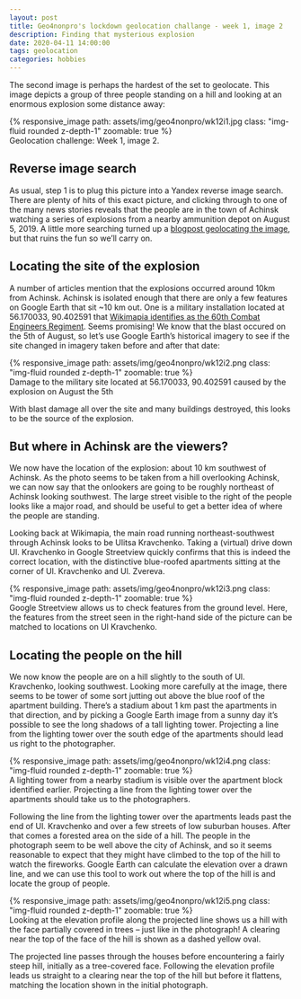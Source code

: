 ```yaml
---
layout: post
title: Geo4nonpro's lockdown geolocation challange - week 1, image 2
description: Finding that mysterious explosion
date: 2020-04-11 14:00:00
tags: geolocation
categories: hobbies
---
```


The second image is perhaps the hardest of the set to geolocate. This image depicts a group of three people standing on a hill and looking at an enormous explosion some distance away:

<div class="row mt-3">
    <div class="col-sm mt-3 mt-md-0">
        {% responsive_image path: assets/img/geo4nonpro/wk12i1.jpg class: "img-fluid rounded z-depth-1" zoomable: true %}
    </div>
</div>
<div class="caption">
    Geolocation challenge: Week 1, image 2.
</div>

## Reverse image search
 
As usual, step 1 is to plug this picture into a Yandex reverse image search. There are plenty of hits of this exact picture, and clicking through to one of the many news stories reveals that the people are in the town of Achinsk watching a series of explosions from a nearby ammunition depot on August 5, 2019. A little more searching turned up a [blogpost geolocating the image](https://medium.com/dfrlab/damage-assessment-of-the-achinsk-ammunition-depot-explosions-ed4643f15230), but that ruins the fun so we’ll carry on.

## Locating the site of the explosion

A number of articles mention that the explosions occurred around 10km from Achinsk. Achinsk is isolated enough that there are only a few features on Google Earth that sit ~10 km out. One is a military installation located at 56.170033, 90.402591 that [Wikimapia identifies as the 60th Combat Engineers Regiment](http://wikimapia.org/#lang=en&lat=56.169641&lon=90.404692&z=14). Seems promising! We know that the blast occured on the 5th of August, so let’s use Google Earth’s historical imagery to see if the site changed in imagery taken before and after that date:

<div class="row mt-3">
    <div class="col-sm mt-3 mt-md-0">
        {% responsive_image path: assets/img/geo4nonpro/wk12i2.png class: "img-fluid rounded z-depth-1" zoomable: true %}
    </div>
</div>
<div class="caption">
    Damage to the military site located at 56.170033, 90.402591 caused by the explosion on August the 5th
</div>

With blast damage all over the site and many buildings destroyed, this looks to be the source of the explosion.

## But where in Achinsk are the viewers?

We now have the location of the explosion: about 10 km southwest of Achinsk. As the photo seems to be taken from a hill overlooking Achinsk, we can now say that the onlookers are going to be roughly northeast of Achinsk looking southwest. The large street visible to the right of the people looks like a major road, and should be useful to get a better idea of where the people are standing.

Looking back at Wikimapia, the main road running northeast-southwest through Achinsk looks to be Ulitsa Kravchenko. Taking a (virtual) drive down Ul. Kravchenko in Google Streetview quickly confirms that this is indeed the correct location, with the distinctive blue-roofed apartments sitting at the corner of Ul. Kravchenko and Ul. Zvereva.

<div class="row mt-3">
    <div class="col-sm mt-3 mt-md-0">
        {% responsive_image path: assets/img/geo4nonpro/wk12i3.png class: "img-fluid rounded z-depth-1" zoomable: true %}
    </div>
</div>
<div class="caption">
    Google Streetview allows us to check features from the ground level. Here, the features from the street seen in the right-hand side of the picture can be matched to locations on Ul Kravchenko.
</div>

## Locating the people on the hill

We now know the people are on a hill slightly to the south of Ul. Kravchenko, looking southwest. Looking more carefully at the image, there seems to be tower of some sort jutting out above the blue roof of the apartment building. There’s a stadium about 1 km past the apartments in that direction, and by picking a Google Earth image from a sunny day it’s possible to see the long shadows of a tall lighting tower. Projecting a line from the lighting tower over the south edge of the apartments should lead us right to the photographer.

<div class="row mt-3">
    <div class="col-sm mt-3 mt-md-0">
        {% responsive_image path: assets/img/geo4nonpro/wk12i4.png class: "img-fluid rounded z-depth-1" zoomable: true %}
    </div>
</div>
<div class="caption">
    A lighting tower from a nearby stadium is visible over the apartment block identified earlier. Projecting a line from the lighting tower over the apartments should take us to the photographers.
</div>

Following the line from the lighting tower over the apartments leads past the end of Ul. Kravchenko and over a few streets of low suburban houses. After that comes a forested area on the side of a hill. The people in the photograph seem to be well above the city of Achinsk, and so it seems reasonable to expect that they might have climbed to the top of the hill to watch the fireworks. Google Earth can calculate the elevation over a drawn line, and we can use this tool to work out where the top of the hill is and locate the group of people. 

<div class="row mt-3">
    <div class="col-sm mt-3 mt-md-0">
        {% responsive_image path: assets/img/geo4nonpro/wk12i5.png class: "img-fluid rounded z-depth-1" zoomable: true %}
    </div>
</div>
<div class="caption">
    Looking at the elevation profile along the projected line shows us a hill with the face partially covered in trees – just like in the photograph! A clearing near the top of the face of the hill is shown as a dashed yellow oval.
</div>

The projected line passes through the houses before encountering a fairly steep hill, initially as a tree-covered face. Following the elevation profile leads us straight to a clearing near the top of the hill but before it flattens, matching the location shown in the initial photograph. 